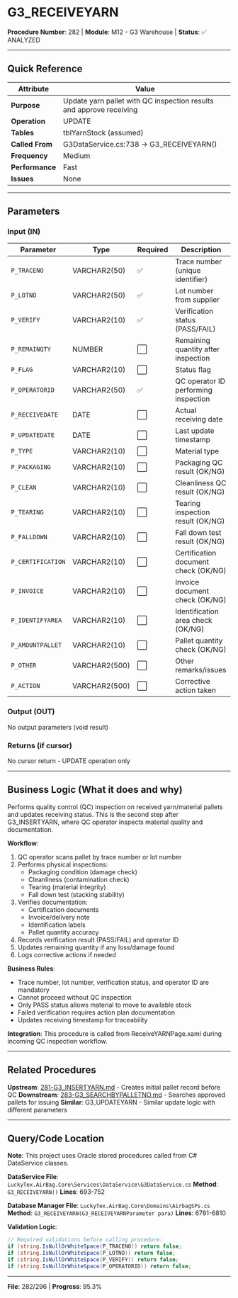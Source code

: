 # G3_RECEIVEYARN

**Procedure Number**: 282 | **Module**: M12 - G3 Warehouse | **Status**: ✅ ANALYZED

---

## Quick Reference

| Attribute | Value |
|-----------|-------|
| **Purpose** | Update yarn pallet with QC inspection results and approve receiving |
| **Operation** | UPDATE |
| **Tables** | tblYarnStock (assumed) |
| **Called From** | G3DataService.cs:738 → G3_RECEIVEYARN() |
| **Frequency** | Medium |
| **Performance** | Fast |
| **Issues** | None |

---

## Parameters

### Input (IN)

| Parameter | Type | Required | Description |
|-----------|------|----------|-------------|
| `P_TRACENO` | VARCHAR2(50) | ✅ | Trace number (unique identifier) |
| `P_LOTNO` | VARCHAR2(50) | ✅ | Lot number from supplier |
| `P_VERIFY` | VARCHAR2(10) | ✅ | Verification status (PASS/FAIL) |
| `P_REMAINQTY` | NUMBER | ⬜ | Remaining quantity after inspection |
| `P_FLAG` | VARCHAR2(10) | ⬜ | Status flag |
| `P_OPERATORID` | VARCHAR2(50) | ✅ | QC operator ID performing inspection |
| `P_RECEIVEDATE` | DATE | ⬜ | Actual receiving date |
| `P_UPDATEDATE` | DATE | ⬜ | Last update timestamp |
| `P_TYPE` | VARCHAR2(10) | ⬜ | Material type |
| `P_PACKAGING` | VARCHAR2(10) | ⬜ | Packaging QC result (OK/NG) |
| `P_CLEAN` | VARCHAR2(10) | ⬜ | Cleanliness QC result (OK/NG) |
| `P_TEARING` | VARCHAR2(10) | ⬜ | Tearing inspection result (OK/NG) |
| `P_FALLDOWN` | VARCHAR2(10) | ⬜ | Fall down test result (OK/NG) |
| `P_CERTIFICATION` | VARCHAR2(10) | ⬜ | Certification document check (OK/NG) |
| `P_INVOICE` | VARCHAR2(10) | ⬜ | Invoice document check (OK/NG) |
| `P_IDENTIFYAREA` | VARCHAR2(10) | ⬜ | Identification area check (OK/NG) |
| `P_AMOUNTPALLET` | VARCHAR2(10) | ⬜ | Pallet quantity check (OK/NG) |
| `P_OTHER` | VARCHAR2(500) | ⬜ | Other remarks/issues |
| `P_ACTION` | VARCHAR2(500) | ⬜ | Corrective action taken |

### Output (OUT)

No output parameters (void result)

### Returns (if cursor)

No cursor return - UPDATE operation only

---

## Business Logic (What it does and why)

Performs quality control (QC) inspection on received yarn/material pallets and updates receiving status. This is the second step after G3_INSERTYARN, where QC operator inspects material quality and documentation.

**Workflow**:
1. QC operator scans pallet by trace number or lot number
2. Performs physical inspections:
   - Packaging condition (damage check)
   - Cleanliness (contamination check)
   - Tearing (material integrity)
   - Fall down test (stacking stability)
3. Verifies documentation:
   - Certification documents
   - Invoice/delivery note
   - Identification labels
   - Pallet quantity accuracy
4. Records verification result (PASS/FAIL) and operator ID
5. Updates remaining quantity if any loss/damage found
6. Logs corrective actions if needed

**Business Rules**:
- Trace number, lot number, verification status, and operator ID are mandatory
- Cannot proceed without QC inspection
- Only PASS status allows material to move to available stock
- Failed verification requires action plan documentation
- Updates receiving timestamp for traceability

**Integration**: This procedure is called from ReceiveYARNPage.xaml during incoming QC inspection workflow.

---

## Related Procedures

**Upstream**: [281-G3_INSERTYARN.md](./281-G3_INSERTYARN.md) - Creates initial pallet record before QC
**Downstream**: [283-G3_SEARCHBYPALLETNO.md](./283-G3_SEARCHBYPALLETNO.md) - Searches approved pallets for issuing
**Similar**: G3_UPDATEYARN - Similar update logic with different parameters

---

## Query/Code Location

**Note**: This project uses Oracle stored procedures called from C# DataService classes.

**DataService File**: `LuckyTex.AirBag.Core\Services\DataService\G3DataService.cs`
**Method**: `G3_RECEIVEYARN()`
**Lines**: 693-752

**Database Manager File**: `LuckyTex.AirBag.Core\Domains\AirbagSPs.cs`
**Method**: `G3_RECEIVEYARN(G3_RECEIVEYARNParameter para)`
**Lines**: 6781-6810

**Validation Logic**:
```csharp
// Required validations before calling procedure:
if (string.IsNullOrWhiteSpace(P_TRACENO)) return false;
if (string.IsNullOrWhiteSpace(P_LOTNO)) return false;
if (string.IsNullOrWhiteSpace(P_VERIFY)) return false;
if (string.IsNullOrWhiteSpace(P_OPERATORID)) return false;
```

---

**File**: 282/296 | **Progress**: 95.3%
